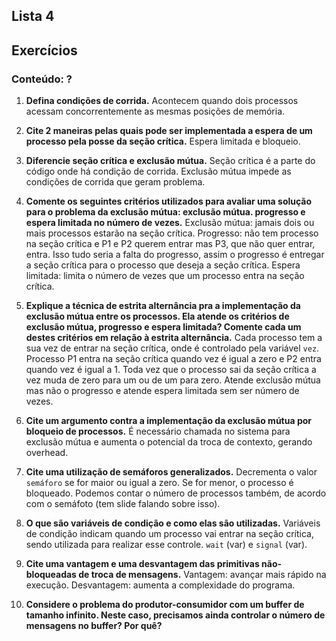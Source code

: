 ## Lista 4
## Exercícios

### Conteúdo: ?

1. **Defina condições de corrida.**
Acontecem quando dois processos acessam concorrentemente as mesmas posições de memória.

2. **Cite 2 maneiras pelas quais pode ser implementada a espera de um processo pela posse da seção crítica.**
Espera limitada e bloqueio.

3. **Diferencie seção crítica e exclusão mútua.**
Seção crítica é a parte do código onde há condição de corrida. Exclusão mútua impede as condições de corrida que geram problema.

4. **Comente os seguintes critérios utilizados para avaliar uma solução para o problema da exclusão mútua: exclusão mútua. progresso e espera limitada no número de vezes.**
Exclusão mútua: jamais dois ou mais processos estarão na seção crítica.
Progresso: não tem processo na seção crítica e P1 e P2 querem entrar mas P3, que não quer entrar, entra. Isso tudo seria a falta do progresso, assim o progresso é entregar a seção crítica para o processo que deseja a seção crítica.
Espera limitada: limita o número de vezes que um processo entra na seção crítica.

5. **Explique a técnica de estrita alternância pra a implementação da exclusão mútua entre os processos. Ela atende os critérios de exclusão mútua, progresso e espera limitada? Comente cada um destes critérios em relação à estrita alternância.**
Cada processo tem a sua vez de entrar na seção crítica, onde é controlado pela variável `vez`. Processo P1 entra na seção crítica quando vez é igual a zero e P2 entra quando vez é igual a 1. Toda vez que o processo sai da seção crítica a vez muda de zero para um ou de um para zero. Atende exclusão mútua mas não o progresso e atende espera limitada sem ser número de vezes.

6. **Cite um argumento contra a implementação da exclusão mútua por bloqueio de processos.**
É necessário chamada no sistema para exclusão mútua e aumenta o potencial da troca de contexto, gerando overhead.

7. **Cite uma utilização de semáforos generalizados.**
Decrementa o valor `semáforo` se for maior ou igual a zero. Se for menor, o processo é bloqueado. Podemos contar o número de processos também, de acordo com o semáfoto (tem slide falando sobre isso).

8. **O que são variáveis de condição e como elas são utilizadas.**
Variáveis de condição indicam quando um processo vai entrar na seção crítica, sendo utilizada para realizar esse controle. `wait` (var) e `signal` (var).

9. **Cite uma vantagem e uma desvantagem das primitivas não-bloqueadas de troca de mensagens.**
Vantagem: avançar mais rápido na execução.
Desvantagem: aumenta a complexidade do programa.

10. **Considere o problema do produtor-consumidor com um buffer de tamanho infinito. Neste caso, precisamos ainda controlar o número de mensagens no buffer? Por quê?**